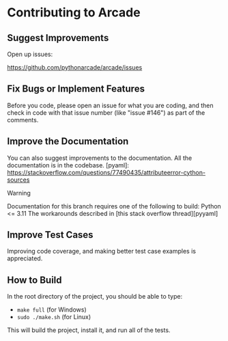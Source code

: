 Contributing to Arcade
======================

Suggest Improvements
--------------------

Open up issues:

https://github.com/pythonarcade/arcade/issues

Fix Bugs or Implement Features
------------------------------

Before you code, please open an issue for what you are coding, and then
check in code with that issue number (like "issue #146") as part of the
comments.

Improve the Documentation
-------------------------

You can also suggest improvements to the documentation. All the documentation
is in the codebase.
[pyaml]: https://stackoverflow.com/questions/77490435/attributeerror-cython-sources

> [!WARNING]
> Documentation for this branch requires one of the following to build:
> Python <= 3.11
> The workarounds described in [this stack overflow thread][pyyaml]


Improve Test Cases
------------------

Improving code coverage, and making better test case examples is appreciated.

How to Build
------------

In the root directory of the project, you should be able to type:

* `make full` (for Windows)
* `sudo ./make.sh` (for Linux)

This will build the project, install it, and run all of the tests.
